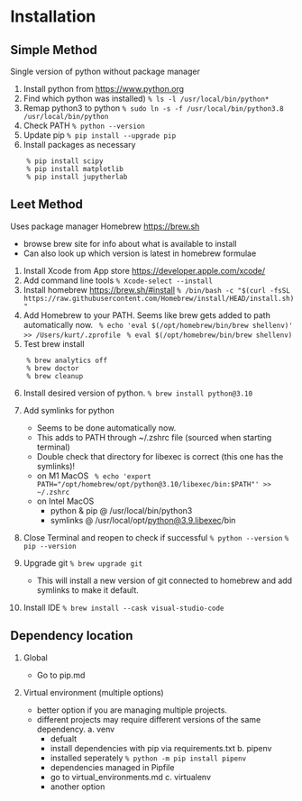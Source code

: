 # Installation

## Simple Method
Single version of python without package manager

1. Install python from https://www.python.org
2. Find which python was installed) ```% ls -l /usr/local/bin/python*```
3. Remap python3 to python ```% sudo ln -s -f /usr/local/bin/python3.8 /usr/local/bin/python```
4. Check PATH ```% python --version```
5. Update pip ```% pip install --upgrade pip```
6. Install packages as necessary
``` % pip install numpy
    % pip install scipy
    % pip install matplotlib
    % pip install jupytherlab
```

## Leet Method
Uses package manager Homebrew https://brew.sh
- browse brew site for info about what is available to install
- Can also look up which version is latest in homebrew formulae

1. Install Xcode from App store https://developer.apple.com/xcode/
2. Add command line tools ```% Xcode-select --install```
3. Install homebrew https://brew.sh/#install
    ```% /bin/bash -c "$(curl -fsSL https://raw.githubusercontent.com/Homebrew/install/HEAD/install.sh)"```
4. Add Homebrew to your PATH. Seems like brew gets added to path automatically now.
    ``` % echo 'eval $(/opt/homebrew/bin/brew shellenv)' >> /Users/kurt/.zprofile```
    ``` % eval $(/opt/homebrew/bin/brew shellenv)```
5. Test brew install
``` % brew help 
    % brew analytics off
    % brew doctor
    % brew cleanup
```
6. Install desired version of python. ```% brew install python@3.10```
7. Add symlinks for python 
    - Seems to be done automatically now. 
    - This adds to PATH through ~/.zshrc file (sourced when starting terminal) 
    - Double check that directory for libexec is correct (this one has the symlinks)!
    - on M1 MacOS
    ``` % echo 'export PATH="/opt/homebrew/opt/python@3.10/libexec/bin:$PATH"' >> ~/.zshrc```
    - on Intel MacOS
        - python & pip @ /usr/local/bin/python3
        - symlinks @ /usr/local/opt/python@3.9.libexec/bin

7. Close Terminal and reopen to check if successful
        ```% python --version```
        ```% pip --version```
8. Upgrade git ```% brew upgrade git```
    - This will install a new version of git connected to homebrew and add symlinks to make it default. 

9. Install IDE ```% brew install --cask visual-studio-code```

## Dependency location
1. Global
    - Go to pip.md

2. Virtual environment (multiple options)
    - better option if you are managing multiple projects.
    - different projects may require different versions of the same dependency. 
    a. venv
        - defualt
        - install dependencies with pip via requirements.txt
    b. pipenv
        - installed seperately ```% python -m pip install pipenv```
        - dependencies managed in Pipfile
        - go to virtual_environments.md
    c. virtualenv
        - another option
